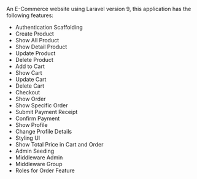 
<p> An E-Commerce website using Laravel version 9, this application has the following features:</p>
<ul>
  <li>Authentication Scaffolding</li>
  <li>Create Product</li>
  <li>Show All Product</li>
  <li>Show Detail Product</li>
  <li>Update Product</li>
  <li>Delete Product</li>
  <li>Add to Cart</li>
  <li>Show Cart</li>
  <li>Update Cart</li>
  <li>Delete Cart</li>
  <li>Checkout</li>
  <li>Show Order</li>
  <li>Show Specific Order</li>
  <li>Submit Payment Receipt</li>
  <li>Confirm Payment</li>
  <li>Show Profile</li>
  <li>Change Profile Details</li>
  <li>Styling UI</li>
  <li>Show Total Price in Cart and Order</li>
  <li>Admin Seeding</li>
  <li>Middleware Admin</li>
  <li>Middleware Group</li>
  <li>Roles for Order Feature</li>
</ul>
